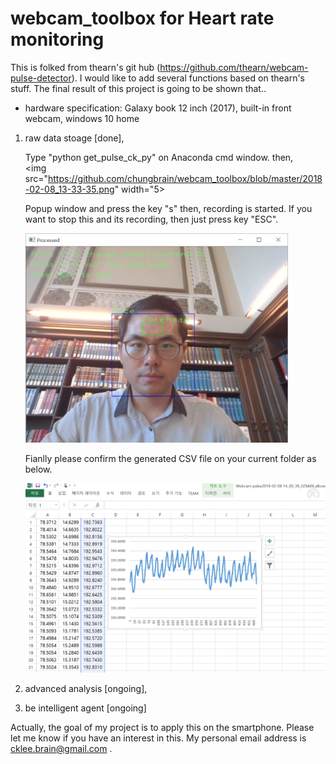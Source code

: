 # webcam_toolbox for Heart rate monitoring

This is folked from thearn's git hub (https://github.com/thearn/webcam-pulse-detector).
I would like to add several functions based on thearn's stuff.
The final result of this project is going to be shown that..

* hardware specification: Galaxy book 12 inch (2017), built-in front webcam, windows 10 home 

1. raw data stoage [done], 

   Type "python get_pulse_ck_py" on Anaconda cmd window. then,
   
   <img src="https://github.com/chungbrain/webcam_toolbox/blob/master/2018-02-08_13-33-35.png" width="5> 
   
   Popup window and press the key "s" then, recording is started.
   If you want to stop this and its recording, then just press key "ESC".
   
   <img src="https://github.com/chungbrain/webcam_toolbox/blob/master/2018-02-08_16-48-13.png" width="420">
   
   Fianlly please confirm the generated CSV file on your current folder as below.
   
   <img src="https://github.com/chungbrain/webcam_toolbox/blob/master/2018-02-08_14-02-28.png" width="540">
   
2. advanced analysis [ongoing],
   
3. be intelligent agent [ongoing]


Actually, the goal of my project is to apply this on the smartphone. 
Please let me know if you have an interest in this.
My personal email address is cklee.brain@gmail.com .
